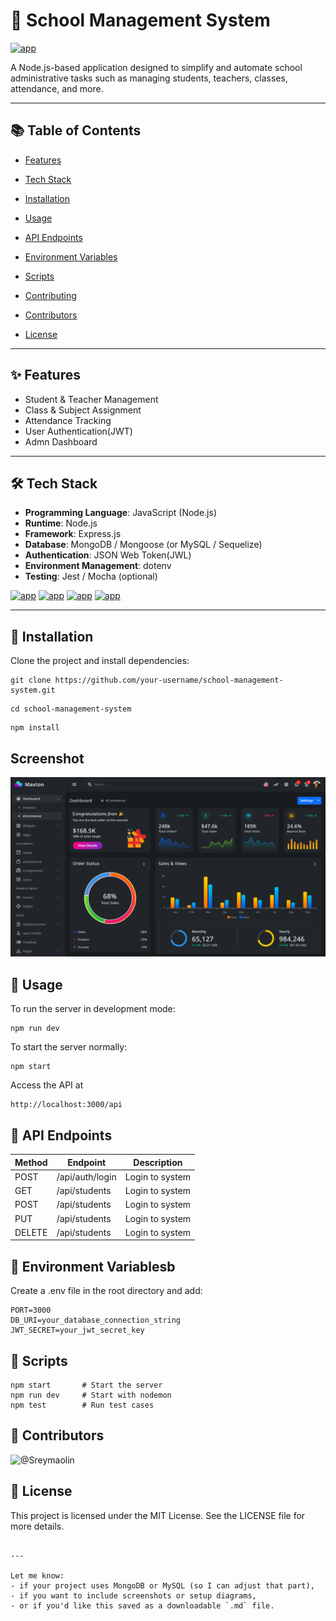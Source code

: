 # 🏫 School Management System

[![app](https://img.shields.io/badge/School_management_system-Administrator-green)](https://getbootstrap.com)

A Node.js-based application designed to simplify and automate school administrative tasks such as managing students, teachers, classes, attendance, and more.

---

## 📚 Table of Contents
- <a href="https://getbootstrap.com" target="_blank">Features</a>

- <a href="https://getbootstrap.com" target="_blank">Tech Stack</a>

- <a href="https://getbootstrap.com" target="_blank">Installation</a>

- <a href="https://getbootstrap.com" target="_blank">Usage</a>

- <a href="https://getbootstrap.com" target="_blank">API Endpoints</a>

- <a href="https://getbootstrap.com" target="_blank">Environment Variables</a>

- <a href="https://getbootstrap.com" target="_blank">Scripts</a>

- <a href="https://getbootstrap.com" target="_blank">Contributing</a>

- <a href="https://getbootstrap.com" target="_blank">Contributors</a>

- <a href="https://getbootstrap.com" target="_blank">License</a>

---
## ✨ Features
- Student & Teacher Management
- Class & Subject Assignment
- Attendance Tracking
- User Authentication(JWT)
- Admn Dashboard

---
## 🛠 Tech Stack
- **Programming Language**: JavaScript (Node.js)
- **Runtime**: Node.js
- **Framework**: Express.js
- **Database**: MongoDB / Mongoose (or MySQL / Sequelize)
- **Authentication**: JSON Web Token(JWL)
- **Environment Management**: dotenv
- **Testing**: Jest / Mocha (optional)

[![app](https://img.shields.io/badge/Node.js-18.x-green)](https://getbootstrap.com)
[![app](https://img.shields.io/badge/Express.js-Framework-blue)](https://getbootstrap.com)
[![app](https://img.shields.io/badge/MongoDB-Database-green)](https://getbootstrap.com)
[![app](https://img.shields.io/badge/license-MIT-blue)](https://getbootstrap.com)

---
## 🚀 Installation

Clone the project and install dependencies:

```
git clone https://github.com/your-username/school-management-system.git
```
```
cd school-management-system
```
```
npm install
```

## Screenshot

![alt text](image.png)

## 🔧 Usage
To run the server in development mode:
```
npm run dev
```
To start the server normally:
```
npm start
```
Access the API at
```
http://localhost:3000/api
```
## 📮 API Endpoints

|Method | Endpoint | Description |
|------ | -------- | ----------- |
|POST | /api/auth/login | Login to system   |
|GET | /api/students |  Login to system  |
|POST | /api/students | Login to system   |
|PUT | /api/students | Login to system   |
|DELETE | /api/students | Login to system   |
## 🔑 Environment Variablesb
Create a .env file in the root directory and add:
```
PORT=3000
DB_URI=your_database_connection_string
JWT_SECRET=your_jwt_secret_key
```
## 🧪 Scripts
```
npm start       # Start the server
npm run dev     # Start with nodemon
npm test        # Run test cases
```
## 👥 Contributors
![@Sreymaolin](https://contrib.rocks/image?repo=Sreymaolin/Homework_Reamde)

## 📄 License

This project is licensed under the MIT License. See the LICENSE file for more details.
```

---

Let me know:
- if your project uses MongoDB or MySQL (so I can adjust that part),
- if you want to include screenshots or setup diagrams,
- or if you'd like this saved as a downloadable `.md` file.
```